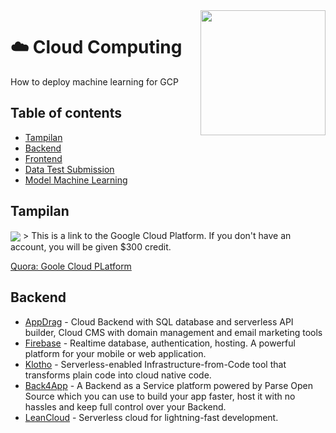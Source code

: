 <img src="https://github.com/YusufAgungPurwadi/MLGCP-Api/blob/main/Google-Cloud-Platform.jpg" align="right" height=200>

# :cloud: Cloud Computing

How to deploy machine learning for GCP

## Table of contents

- [Tampilan](#Tampilan)
- [Backend](#Backend)
- [Frontend](#Frontend)
- [Data Test Submission](#Data-test-submission)
- [Model Machine Learning](#Model-Machine-learning)

## Tampilan
<img src= "https://github.com/YusufAgungPurwadi/MLGCP-Api/blob/main/Tampilan.png" align="center">
> This is a link to the Google Cloud Platform. If you don't have an account, you will be given $300 credit.

[Quora: Goole Cloud PLatform](https://www.quora.com/What-is-serverless-computing)

## Backend

* [AppDrag](https://appdrag.com) - Cloud Backend with SQL database and serverless API builder, Cloud CMS with domain management and email marketing tools
* [Firebase](https://www.firebase.com) - Realtime database, authentication, hosting. A powerful platform for your mobile or web application.
* [Klotho](https://github.com/KlothoPlatform/klotho) - Serverless-enabled Infrastructure-from-Code tool that transforms plain code into cloud native code.
* [Back4App](https://www.back4app.com) - A Backend as a Service platform powered by Parse Open Source which you can use to build your app faster, host it with no hassles and keep full control over your Backend.
* [LeanCloud](https://leancloud.app) - Serverless cloud for lightning-fast development.
